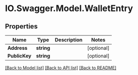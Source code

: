 # IO.Swagger.Model.WalletEntry
## Properties

Name | Type | Description | Notes
------------ | ------------- | ------------- | -------------
**Address** | **string** |  | [optional] 
**PublicKey** | **string** |  | [optional] 

[[Back to Model list]](../README.md#documentation-for-models) [[Back to API list]](../README.md#documentation-for-api-endpoints) [[Back to README]](../README.md)

